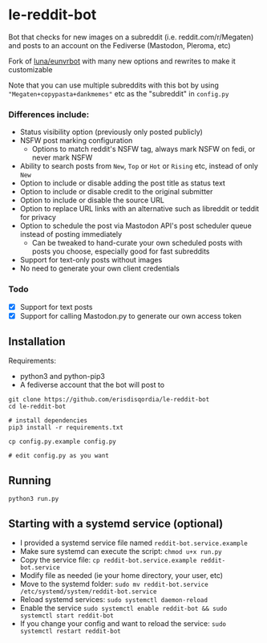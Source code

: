 # le-reddit-bot

Bot that checks for new images on a subreddit (i.e. reddit.com/r/Megaten) and posts to an account on the Fediverse (Mastodon, Pleroma, etc)

Fork of [luna/eunvrbot](https://gitlab.com/luna/eunvrbot/-/tree/master) with many new options and rewrites to make it customizable

Note that you can use multiple subreddits with this bot by using `"Megaten+copypasta+dankmemes"` etc as the "subreddit" in `config.py`   

### Differences include:
- Status visibility option (previously only posted publicly)
- NSFW post marking configuration
  - Options to match reddit's NSFW tag, always mark NSFW on fedi, or never mark NSFW
- Ability to search posts from `New`, `Top` or `Hot` or `Rising` etc, instead of only `New`
- Option to include or disable adding the post title as status text
- Option to include or disable credit to the original submitter
- Option to include or disable the source URL
- Option to replace URL links with an alternative such as libreddit or teddit for privacy
- Option to schedule the post via Mastodon API's post scheduler queue instead of posting immediately
  - Can be tweaked to hand-curate your own scheduled posts with posts you choose, especially good for fast subreddits
- Support for text-only posts without images
- No need to generate your own client credentials

### Todo

- [x] Support for text posts
- [x] Support for calling Mastodon.py to generate our own access token

## Installation

Requirements:
 - python3 and python-pip3
 - A fediverse account that the bot will post to
```
git clone https://github.com/erisdisqordia/le-reddit-bot
cd le-reddit-bot

# install dependencies
pip3 install -r requirements.txt

cp config.py.example config.py

# edit config.py as you want
```

## Running
```
python3 run.py
```

## Starting with a systemd service (optional)

- I provided a systemd service file named `reddit-bot.service.example`
- Make sure systemd can execute the script: `chmod u+x run.py`  
- Copy the service file: `cp reddit-bot.service.example reddit-bot.service`
- Modify file as needed (ie your home directory, your user, etc)  
- Move to the systemd folder: `sudo mv reddit-bot.service /etc/systemd/system/reddit-bot.service`
- Reload systemd services: `sudo systemctl daemon-reload`   
- Enable the service `sudo systemctl enable reddit-bot && sudo systemctl start reddit-bot`   
- If you change your config and want to reload the service: `sudo systemctl restart reddit-bot`
